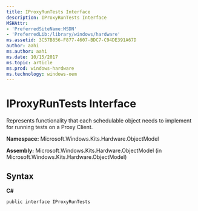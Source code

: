 ```yaml
---
title: IProxyRunTests Interface
description: IProxyRunTests Interface
MSHAttr:
- 'PreferredSiteName:MSDN'
- 'PreferredLib:/library/windows/hardware'
ms.assetid: 3C57B856-F877-4607-BDC7-C94DE391A67D
author: aahi
ms.author: aahi
ms.date: 10/15/2017
ms.topic: article
ms.prod: windows-hardware
ms.technology: windows-oem
---
```


# IProxyRunTests Interface


Represents functionality that each schedulable object needs to implement for running tests on a Proxy Client.

**Namespace:** Microsoft.Windows.Kits.Hardware.ObjectModel

**Assembly:** Microsoft.Windows.Kits.Hardware.ObjectModel (in Microsoft.Windows.Kits.Hardware.ObjectModel)

## <span id="Syntax"></span><span id="syntax"></span><span id="SYNTAX"></span>Syntax


**C#**

`public interface IProxyRunTests`

 

 






